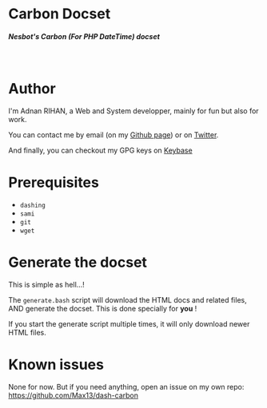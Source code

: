 Carbon Docset
=============

##### Nesbot's Carbon (For PHP DateTime) docset

 
# Author
I'm Adnan RIHAN, a Web and System developper, mainly for fun but also for work.

You can contact me by email (on my [Github page](https://github.com/Max13)) or on [Twitter](https://twitter.com/_Max13).

And finally, you can checkout my GPG keys on [Keybase](https://keybase.io/Max13)

# Prerequisites
- `dashing`
- `sami`
- `git`
- `wget`

# Generate the docset
This is simple as hell...!

The `generate.bash` script will download the HTML docs and related files, AND generate the docset. This is done specially for __you__ !

If you start the generate script multiple times, it will only download newer HTML files.

# Known issues
None for now. But if you need anything, open an issue on my own repo: https://github.com/Max13/dash-carbon
